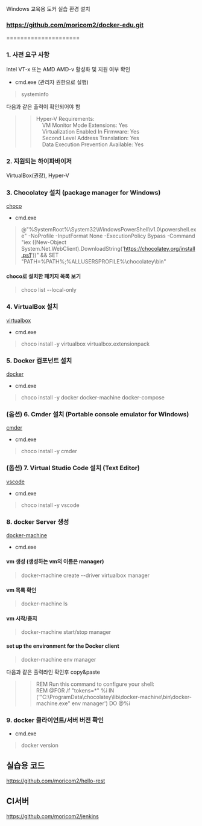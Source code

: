 Windows 교육용 도커 실습 환경 설치
### https://github.com/moricom2/docker-edu.git ### 
=====================

### 1. 사전 요구 사항
Intel VT-x 또는 AMD AMD-v 활성화 및 지원 여부 확인

- cmd.exe (관리자 권한으로 실행)
> systeminfo  

다음과 같은 출력이 확인되어야 함  

>> Hyper-V Requirements:  
>> &nbsp;&nbsp;&nbsp;&nbsp;VM Monitor Mode Extensions: Yes  
>> &nbsp;&nbsp;&nbsp;&nbsp;Virtualization Enabled In Firmware: Yes  
>> &nbsp;&nbsp;&nbsp;&nbsp;Second Level Address Translation: Yes  
>> &nbsp;&nbsp;&nbsp;&nbsp;Data Execution Prevention Available: Yes 

### 2. 지원되는 하이파바이저
VirtualBox(권장), Hyper-V

### 3. Chocolatey 설치 (package manager for Windows)
[choco](https://chocolatey.org/)

- cmd.exe 
> @"%SystemRoot%\System32\WindowsPowerShell\v1.0\powershell.exe" -NoProfile -InputFormat None -ExecutionPolicy Bypass -Command "iex ((New-Object System.Net.WebClient).DownloadString('https://chocolatey.org/install.ps1'))" && SET "PATH=%PATH%;%ALLUSERSPROFILE%\chocolatey\bin"
#### choco로 설치한 패키지 목록 보기
> choco list --local-only

### 4. VirtualBox 설치
[virtualbox](https://www.virtualbox.org/)
- cmd.exe
> choco install -y virtualbox virtualbox.extensionpack

### 5. Docker 컴포넌트 설치
[docker](https://www.docker.com/)
- cmd.exe
> choco install -y docker docker-machine docker-compose

### (옵션) 6. Cmder 설치 (Portable console emulator for Windows)
[cmder](https://cmder.net/)
- cmd.exe
> choco install -y cmder

### (옵션) 7. Virtual Studio Code 설치 (Text Editor)
[vscode](https://code.visualstudio.com)
- cmd.exe
> choco install -y vscode

### 8. docker Server 생성
[docker-machine](https://docs.docker.com/machine/reference/)
- cmd.exe
#### vm 생성 (생성하는 vm의 이름은 manager)
> docker-machine create --driver virtualbox manager
#### vm 목록 확인
> docker-machine ls
#### vm 시작/중지
> docker-machine start/stop manager
#### set up the environment for the Docker client
> docker-machine env manager

다음과 같은 출력라인 확인후 copy&paste

>> REM Run this command to configure your shell:  
>> REM     @FOR /f "tokens=*" %i IN ('"C:\ProgramData\chocolatey\lib\docker-machine\bin\docker-machine.exe" env manager') DO @%i  

### 9. docker 클라이언트/서버 버전 확인
- cmd.exe
> docker version


## 실습용 코드 ## 
https://github.com/moricom2/hello-rest  

## CI서버 ## 
https://github.com/moricom2/jenkins  


